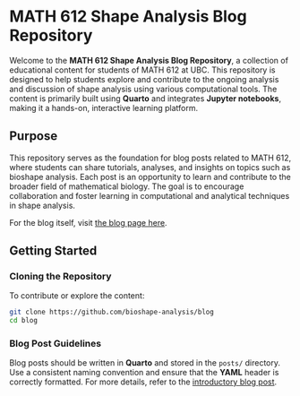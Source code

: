 # MATH 612 Shape Analysis Blog Repository

Welcome to the **MATH 612 Shape Analysis Blog Repository**, a collection of educational content for students of MATH 612 at UBC. This repository is designed to help students explore and contribute to the ongoing analysis and discussion of shape analysis using various computational tools. The content is primarily built using **Quarto** and integrates **Jupyter notebooks**, making it a hands-on, interactive learning platform.

## Purpose

This repository serves as the foundation for blog posts related to MATH 612, where students can share tutorials, analyses, and insights on topics such as bioshape analysis. Each post is an opportunity to learn and contribute to the broader field of mathematical biology. The goal is to encourage collaboration and foster learning in computational and analytical techniques in shape analysis.

For the blog itself, visit [the blog page here](https://bioshape-analysis.github.io/blog/).

## Getting Started

### Cloning the Repository

To contribute or explore the content:

```bash
git clone https://github.com/bioshape-analysis/blog
cd blog
```

### Blog Post Guidelines

Blog posts should be written in **Quarto** and stored in the `posts/` directory. Use a consistent naming convention and ensure that the **YAML** header is correctly formatted. For more details, refer to the [introductory blog post](https://bioshape-analysis.github.io/blog/posts/MATH-612/).
